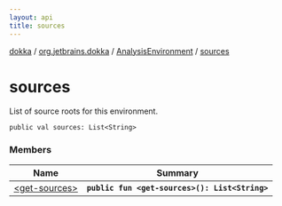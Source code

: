 ```yaml
---
layout: api
title: sources
---
```

[dokka](../../../index.html) / [org.jetbrains.dokka](../../index.html) / [AnalysisEnvironment](../index.html) / [sources](index.html)


# sources

List of source roots for this environment.

```
public val sources: List<String>
```


### Members

| Name | Summary |
|------|---------|
|[&lt;get-sources&gt;](_get-sources_.html)|**`public fun <get-sources>(): List<String>`**|
